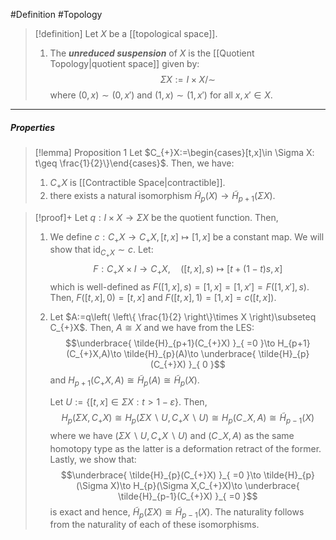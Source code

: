 #Definition #Topology 

> [!definition]
> Let $X$ be a [[topological space]].
> 1. The ***unreduced suspension*** of $X$ is the [[Quotient Topology|quotient space]] given by: $$\Sigma X:=I\times X / {\sim}$$where $(0,x)\sim(0,x')$ and $(1,x)\sim(1,x')$ for all $x,x'\in X$.
---
##### Properties
> [!lemma] Proposition 1
> Let $C_{+}X:=\begin{cases}[t,x]\in \Sigma X: t\geq \frac{1}{2}\}\end{cases}$. Then, we have: 
> 1. $C_{+}X$ is [[Contractible Space|contractible]].
> 2. there exists a natural isomorphism $\tilde{H}_{p}(X)\to \tilde{H}_{p+1}(\Sigma X)$. 

> [!proof]+
> Let $q:I\times X\to\Sigma X$ be the quotient function. Then, 
> 1. We define $c:C_{+}X\to C_{+}X, [t,x]\mapsto [1,x]$ be a constant map. We will show that $\text{id}_{C_{+}X}\sim c$. Let: $$F:C_{+}X\times I\to C_{+}X,\quad ([t,x],s)\mapsto [t+(1-t)s,x]$$which is well-defined as $F([1,x],s)=[1,x]=[1,x']=F([1,x'],s)$. Then, $F([t,x],0)=[t,x]$ and $F([t,x],1)=[1,x]=c([t,x])$. 
> 2. Let $A:=q\left( \left\{  \frac{1}{2}  \right\}\times X \right)\subseteq C_{+}X$. Then, $A\cong X$ and we have from the LES: $$\underbrace{ \tilde{H}_{p+1}(C_{+}X) }_{ =0 }\to H_{p+1}(C_{+}X,A)\to \tilde{H}_{p}(A)\to \underbrace{ \tilde{H}_{p}(C_{+}X) }_{ 0 }$$and $H_{p+1}(C_{+}X,A)\cong \tilde{H}_{p}(A)\cong \tilde{H}_{p}(X)$. 
>    
>    Let $U:=\{ [t,x]\in \Sigma X:t> 1-\varepsilon \}$. Then, $$H_{p}(\Sigma X,C_{+}X)\cong H_{p}(\Sigma X \backslash U,C_{+}X \backslash U)\cong H_{p}(C_{-}X,A)\cong \tilde{H}_{p-1}(X)$$where we have $(\Sigma X \backslash U,C_{+}X \backslash U)$ and $(C_{-}X,A)$ as the same homotopy type as the latter is a deformation retract of the former. Lastly, we show that: $$\underbrace{ \tilde{H}_{p}(C_{+}X) }_{ =0 }\to \tilde{H}_{p}(\Sigma X)\to H_{p}(\Sigma X,C_{+}X)\to \underbrace{ \tilde{H}_{p-1}(C_{+}X) }_{ =0 }$$is exact and hence, $\tilde{H}_{p}(\Sigma X)\cong \tilde{H}_{p-1}(X)$. The naturality follows from the naturality of each of these isomorphisms. 